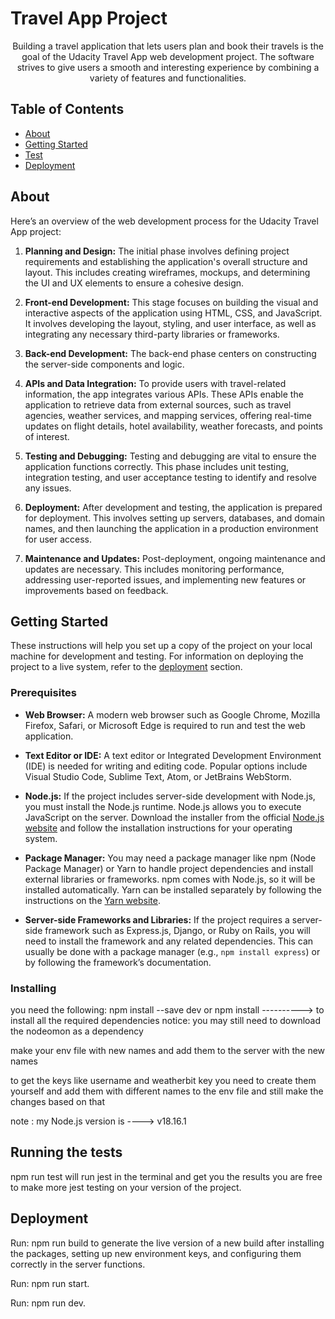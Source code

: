 
<h1>Travel App Project</h1>
<p align="center"> Building a travel application that lets users plan and book their travels is the goal of the Udacity Travel App web development project. The software strives to give users a smooth and interesting experience by combining a variety of features and functionalities.
    <br> 
</p>

## Table of Contents

- [About](#about)
- [Getting Started](#getting_started)
- [Test](#test)
- [Deployment](#deployment)

##  About <a name = "about"></a>

Here’s an overview of the web development process for the Udacity Travel App project:

1. **Planning and Design:** The initial phase involves defining project requirements and establishing the application's overall structure and layout. This includes creating wireframes, mockups, and determining the UI and UX elements to ensure a cohesive design.

2. **Front-end Development:** This stage focuses on building the visual and interactive aspects of the application using HTML, CSS, and JavaScript. It involves developing the layout, styling, and user interface, as well as integrating any necessary third-party libraries or frameworks.

3. **Back-end Development:** The back-end phase centers on constructing the server-side components and logic. 

4. **APIs and Data Integration:** To provide users with travel-related information, the app integrates various APIs. These APIs enable the application to retrieve data from external sources, such as travel agencies, weather services, and mapping services, offering real-time updates on flight details, hotel availability, weather forecasts, and points of interest.

5. **Testing and Debugging:** Testing and debugging are vital to ensure the application functions correctly. This phase includes unit testing, integration testing, and user acceptance testing to identify and resolve any issues.

6. **Deployment:** After development and testing, the application is prepared for deployment. This involves setting up servers, databases, and domain names, and then launching the application in a production environment for user access.

7. **Maintenance and Updates:** Post-deployment, ongoing maintenance and updates are necessary. This includes monitoring performance, addressing user-reported issues, and implementing new features or improvements based on feedback.

##  Getting Started <a name = "getting_started"></a>
These instructions will help you set up a copy of the project on your local machine for development and testing. For information on deploying the project to a live system, refer to the [deployment](#deployment) section.

### Prerequisites

- **Web Browser:** A modern web browser such as Google Chrome, Mozilla Firefox, Safari, or Microsoft Edge is required to run and test the web application.

- **Text Editor or IDE:** A text editor or Integrated Development Environment (IDE) is needed for writing and editing code. Popular options include Visual Studio Code, Sublime Text, Atom, or JetBrains WebStorm.

- **Node.js:** If the project includes server-side development with Node.js, you must install the Node.js runtime. Node.js allows you to execute JavaScript on the server. Download the installer from the official [Node.js website](https://nodejs.org) and follow the installation instructions for your operating system.

- **Package Manager:** You may need a package manager like npm (Node Package Manager) or Yarn to handle project dependencies and install external libraries or frameworks. npm comes with Node.js, so it will be installed automatically. Yarn can be installed separately by following the instructions on the [Yarn website](https://yarnpkg.com).

- **Server-side Frameworks and Libraries:** If the project requires a server-side framework such as Express.js, Django, or Ruby on Rails, you will need to install the framework and any related dependencies. This can usually be done with a package manager (e.g., `npm install express`) or by following the framework’s documentation.


### Installing

you need the following:
npm install --save dev or npm install ----------> to install all the required dependencies
notice: you may still need to download the nodeomon as a dependency

make your env file with new names and add them to the server with the new names


to get the keys like username and weatherbit key you need to create them yourself and add them with different names
to the env file and still make the changes based on that

note : my Node.js version is  ---->   v18.16.1
## Running the tests <a name = "tests"></a>

npm run test will run jest in the terminal and get you the results
you are free to make more jest testing on your version of the project.


## Deployment <a name = "deployment"></a>

Run: npm run build to generate the live version of a new build after installing the packages, setting up new environment keys, and configuring them correctly in the server functions.

Run: npm run start.

Run: npm run dev.








